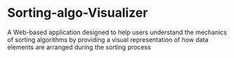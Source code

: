 # Sorting-algo-Visualizer
A Web-based application designed to help users understand the mechanics of sorting algorithms by  providing a visual representation of how data elements are arranged during the sorting process
